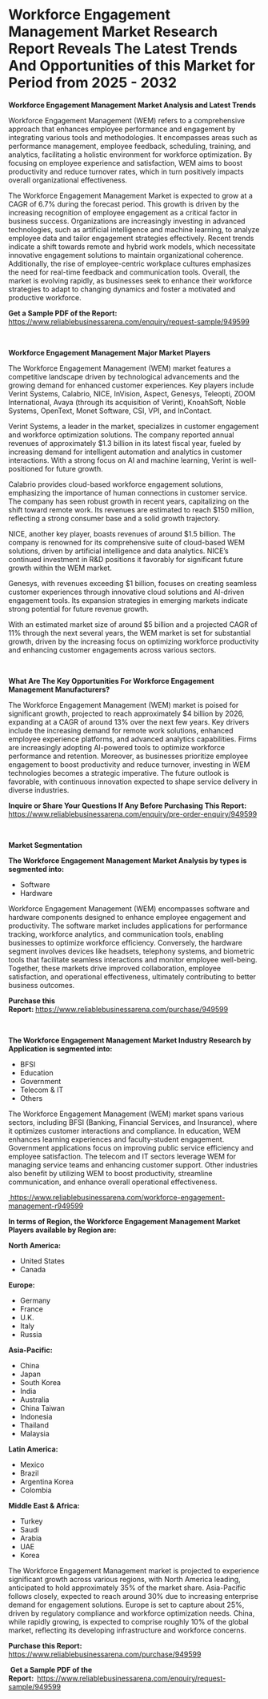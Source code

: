 <p><h1>Workforce Engagement Management Market Research Report Reveals The Latest Trends And Opportunities of this Market for Period from 2025 - 2032</h1></p><p><strong>Workforce Engagement Management Market Analysis and Latest Trends</strong></p>
<p><p>Workforce Engagement Management (WEM) refers to a comprehensive approach that enhances employee performance and engagement by integrating various tools and methodologies. It encompasses areas such as performance management, employee feedback, scheduling, training, and analytics, facilitating a holistic environment for workforce optimization. By focusing on employee experience and satisfaction, WEM aims to boost productivity and reduce turnover rates, which in turn positively impacts overall organizational effectiveness.</p><p>The Workforce Engagement Management Market is expected to grow at a CAGR of 6.7% during the forecast period. This growth is driven by the increasing recognition of employee engagement as a critical factor in business success. Organizations are increasingly investing in advanced technologies, such as artificial intelligence and machine learning, to analyze employee data and tailor engagement strategies effectively. Recent trends indicate a shift towards remote and hybrid work models, which necessitate innovative engagement solutions to maintain organizational coherence. Additionally, the rise of employee-centric workplace cultures emphasizes the need for real-time feedback and communication tools. Overall, the market is evolving rapidly, as businesses seek to enhance their workforce strategies to adapt to changing dynamics and foster a motivated and productive workforce.</p></p>
<p><strong>Get a Sample PDF of the Report:&nbsp;</strong> <a href="https://www.reliablebusinessarena.com/enquiry/request-sample/949599?utm_campaign=2396&utm_medium=2&utm_source=Github&utm_content=ia&utm_term=18042025&utm_id=workforce-engagement-management">https://www.reliablebusinessarena.com/enquiry/request-sample/949599</a></p>
<p>&nbsp;</p>
<p><strong>Workforce Engagement Management Major Market Players</strong></p>
<p><p>The Workforce Engagement Management (WEM) market features a competitive landscape driven by technological advancements and the growing demand for enhanced customer experiences. Key players include Verint Systems, Calabrio, NICE, InVision, Aspect, Genesys, Teleopti, ZOOM International, Avaya (through its acquisition of Verint), KnoahSoft, Noble Systems, OpenText, Monet Software, CSI, VPI, and InContact.</p><p>Verint Systems, a leader in the market, specializes in customer engagement and workforce optimization solutions. The company reported annual revenues of approximately $1.3 billion in its latest fiscal year, fueled by increasing demand for intelligent automation and analytics in customer interactions. With a strong focus on AI and machine learning, Verint is well-positioned for future growth.</p><p>Calabrio provides cloud-based workforce engagement solutions, emphasizing the importance of human connections in customer service. The company has seen robust growth in recent years, capitalizing on the shift toward remote work. Its revenues are estimated to reach $150 million, reflecting a strong consumer base and a solid growth trajectory.</p><p>NICE, another key player, boasts revenues of around $1.5 billion. The company is renowned for its comprehensive suite of cloud-based WEM solutions, driven by artificial intelligence and data analytics. NICE’s continued investment in R&D positions it favorably for significant future growth within the WEM market.</p><p>Genesys, with revenues exceeding $1 billion, focuses on creating seamless customer experiences through innovative cloud solutions and AI-driven engagement tools. Its expansion strategies in emerging markets indicate strong potential for future revenue growth.</p><p>With an estimated market size of around $5 billion and a projected CAGR of 11% through the next several years, the WEM market is set for substantial growth, driven by the increasing focus on optimizing workforce productivity and enhancing customer engagements across various sectors.</p></p>
<p>&nbsp;</p>
<p><strong>What Are The Key Opportunities For Workforce Engagement Management Manufacturers?</strong></p>
<p><p>The Workforce Engagement Management (WEM) market is poised for significant growth, projected to reach approximately $4 billion by 2026, expanding at a CAGR of around 13% over the next few years. Key drivers include the increasing demand for remote work solutions, enhanced employee experience platforms, and advanced analytics capabilities. Firms are increasingly adopting AI-powered tools to optimize workforce performance and retention. Moreover, as businesses prioritize employee engagement to boost productivity and reduce turnover, investing in WEM technologies becomes a strategic imperative. The future outlook is favorable, with continuous innovation expected to shape service delivery in diverse industries.</p></p>
<p><strong>Inquire or Share Your Questions If Any Before Purchasing This Report:</strong> <a href="https://www.reliablebusinessarena.com/enquiry/pre-order-enquiry/949599?utm_campaign=2396&utm_medium=2&utm_source=Github&utm_content=ia&utm_term=18042025&utm_id=workforce-engagement-management">https://www.reliablebusinessarena.com/enquiry/pre-order-enquiry/949599</a></p>
<p>&nbsp;</p>
<p><strong>Market Segmentation</strong></p>
<p><strong>The Workforce Engagement Management Market Analysis by types is segmented into:</strong></p>
<p><ul><li>Software</li><li>Hardware</li></ul></p>
<p><p>Workforce Engagement Management (WEM) encompasses software and hardware components designed to enhance employee engagement and productivity. The software market includes applications for performance tracking, workforce analytics, and communication tools, enabling businesses to optimize workforce efficiency. Conversely, the hardware segment involves devices like headsets, telephony systems, and biometric tools that facilitate seamless interactions and monitor employee well-being. Together, these markets drive improved collaboration, employee satisfaction, and operational effectiveness, ultimately contributing to better business outcomes.</p></p>
<p><strong>Purchase this Report:&nbsp;</strong><a href="https://www.reliablebusinessarena.com/purchase/949599?utm_campaign=2396&utm_medium=2&utm_source=Github&utm_content=ia&utm_term=18042025&utm_id=workforce-engagement-management">https://www.reliablebusinessarena.com/purchase/949599</a></p>
<p>&nbsp;</p>
<p><strong>The Workforce Engagement Management Market Industry Research by Application is segmented into:</strong></p>
<p><ul><li>BFSI</li><li>Education</li><li>Government</li><li>Telecom & IT</li><li>Others</li></ul></p>
<p><p>The Workforce Engagement Management (WEM) market spans various sectors, including BFSI (Banking, Financial Services, and Insurance), where it optimizes customer interactions and compliance. In education, WEM enhances learning experiences and faculty-student engagement. Government applications focus on improving public service efficiency and employee satisfaction. The telecom and IT sectors leverage WEM for managing service teams and enhancing customer support. Other industries also benefit by utilizing WEM to boost productivity, streamline communication, and enhance overall operational effectiveness.</p></p>
<p><a href="https://www.reliablebusinessarena.com/workforce-engagement-management-r949599?utm_campaign=2396&utm_medium=2&utm_source=Github&utm_content=ia&utm_term=18042025&utm_id=workforce-engagement-management">&nbsp;https://www.reliablebusinessarena.com/workforce-engagement-management-r949599</a></p>
<p><strong>In terms of Region, the Workforce Engagement Management Market Players available by Region are:</strong></p>
<p>
    <p> <strong> North America: </strong>
        <ul>
            <li>United States</li>
            <li>Canada</li>
        </ul>
        </p> 
    <p> <strong> Europe: </strong>
        <ul>
            <li>Germany</li>
            <li>France</li>
            <li>U.K.</li>
            <li>Italy</li>
            <li>Russia</li>
        </ul>
        </p> 
    <p> <strong> Asia-Pacific: </strong>
        <ul>
            <li>China</li>
            <li>Japan</li>
            <li>South Korea</li>
            <li>India</li>
            <li>Australia</li>
            <li>China Taiwan</li>
            <li>Indonesia</li>
            <li>Thailand</li>
            <li>Malaysia</li>
        </ul>
        </p> 
    <p> <strong> Latin America: </strong>
        <ul>
            <li>Mexico</li>
            <li>Brazil</li>
            <li>Argentina Korea</li>
            <li>Colombia</li>
        </ul>
        </p> 
    <p> <strong> Middle East & Africa: </strong>
        <ul>
            <li>Turkey</li>
            <li>Saudi</li>
            <li>Arabia</li>
            <li>UAE</li>
            <li>Korea</li>
        </ul>
    </p>
    </p>
<p><p>The Workforce Engagement Management market is projected to experience significant growth across various regions, with North America leading, anticipated to hold approximately 35% of the market share. Asia-Pacific follows closely, expected to reach around 30% due to increasing enterprise demand for engagement solutions. Europe is set to capture about 25%, driven by regulatory compliance and workforce optimization needs. China, while rapidly growing, is expected to comprise roughly 10% of the global market, reflecting its developing infrastructure and workforce concerns.</p></p>
<p><strong>Purchase this Report: </strong><a href="https://www.reliablebusinessarena.com/purchase/949599?utm_campaign=2396&utm_medium=2&utm_source=Github&utm_content=ia&utm_term=18042025&utm_id=workforce-engagement-management">https://www.reliablebusinessarena.com/purchase/949599</a></p>
<p>&nbsp;<strong>Get a Sample PDF of the Report:&nbsp;&nbsp;</strong><a href="https://www.reliablebusinessarena.com/enquiry/request-sample/949599?utm_campaign=2396&utm_medium=2&utm_source=Github&utm_content=ia&utm_term=18042025&utm_id=workforce-engagement-management">https://www.reliablebusinessarena.com/enquiry/request-sample/949599</a></p>
<p><strong></strong></p>
<p><p></p><p></p><p></p></p>